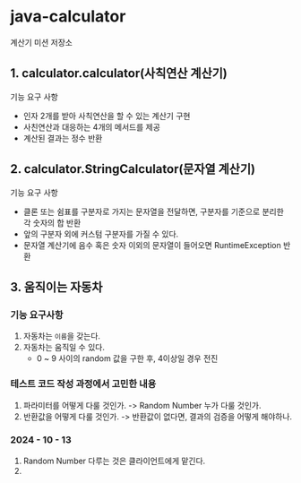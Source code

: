 # java-calculator

계산기 미션 저장소

## 1. calculator.calculator(사칙연산 계산기)

기능 요구 사항

- 인자 2개를 받아 사칙연산을 할 수 있는 계산기 구현
- 사친연산과 대응하는 4개의 메서드를 제공
- 계산된 결과는 정수 반환


## 2. calculator.StringCalculator(문자열 계산기)

기능 요구 사항

- 클론 또는 쉼표를 구분자로 가지는 문자열을 전달하면, 구분자를 기준으로 분리한 각 숫자의 합 반환
- 앞의 구분자 외에 커스텀 구분자를 가질 수 있다.
- 문자열 계산기에 음수 혹은 숫자 이외의 문자열이 들어오면 RuntimeException 반환

## 3. 움직이는 자동차

### 기능 요구사항

1. 자동차는 `이름`을 갖는다.
2. 자동차는 움직일 수 있다.
   - 0 ~ 9 사이의 random 값을 구한 후, 4이상일 경우 전진

### 테스트 코드 작성 과정에서 고민한 내용

1. 파라미터를 어떻게 다룰 것인가. -> Random Number 누가 다룰 것인가.
2. 반환값을 어떻게 다룰 것인가.  -> 반환값이 없다면, 결과의 검증을 어떻게 해야하나.


### 2024 - 10 - 13 

1. Random Number 다루는 것은 클라이언트에게 맡긴다.
2. 